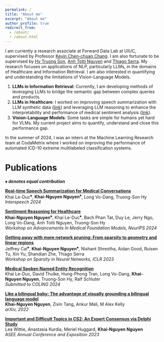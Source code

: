 ```yaml
---
permalink: /
title: "About me"
excerpt: "About me"
author_profile: true
redirect_from: 
  - /about/
  - /about.html
---
```

I am currently a research associate at Forward Data Lab at UIUC, supervised by Professor [Kevin Chen-chuan Chang](https://siebelschool.illinois.edu/about/people/faculty/kcchang). I am also fortunate to be supervised by [Hy Truong Son](https://people.cs.uchicago.edu/~hytruongson/), [Anh Totti Nguyen](https://anhnguyen.me/research/) and [Thiago Serra](https://tippie.uiowa.edu/people/thiago-serra). My research focuses on applications of NLP, particularly LLMs, in the domains of Healthcare and Information Retrieval. I am also interested in quantifying and understanding the limitations of Vision-Language Models.

1. **LLMs in Information Retrieval**: Currently, I am developing methods of leveraging LLMs to bridge the semantic gap between complex queries and products. 
2. **LLMs in Healthcare**: I worked on improving speech summarization with LLM synthetic data ([link](https://arxiv.org/pdf/2406.15888)) and leveraging LLM reasoning to enhance the interpretability and performance of medical sentiment analysis ([link](https://arxiv.org/pdf/2407.21054)).
3. **Vision-Language Models**: Some tasks are simple for humans yet hard for VLMs. My current project aims to quantify, understand and close this performance gap. 

In the summer of 2024, I was an intern at the Machine Learning Research team at CodaMetrix where I worked on improving the performance of automated ICD-10 extreme multilabeled classification systems.


Publications
=====
***♠ denotes equal contribution***

[**Real-time Speech Summarization for Medical Conversations**](https://arxiv.org/pdf/2406.15888) <br>
Khai Le-Duc<sup>♠</sup>, **Khai-Nguyen Nguyen<sup>♠</sup>**, Long Vo-Dang, Truong-Son Hy<br>
_Interspeech 2024_<br>

[**Sentiment Reasoning for Healthcare**](https://arxiv.org/pdf/2407.21054) <br>
**Khai-Nguyen Nguyen<sup>♠</sup>**, Khai Le-Duc<sup>♠</sup>, Bach Phan Tat, Duy Le, Jerry Ngo, Long Vo-Dang, Anh Totti Nguyen, Truong-Son Hy <br>
_Workshop on Advancements In Medical Foundation Models, NeurIPS 2024_<br>

[**Getting away with more network pruning: From sparsity to geometry and linear regions**](https://arxiv.org/pdf/2301.07966) <br> 
Jeffrey Cai<sup>♠</sup>, **Khai-Nguyen Nguyen<sup>♠</sup>**, Nishant Shrestha, Aidan Good, Ruisen Tu, Xin Yu, Shandian Zhe, Thiago Serra <br>
_Workshop on Sparsity in Neural Networks, ICLR 2023_ <br>

[**Medical Spoken Named Entity Recognition**](https://arxiv.org/pdf/2406.13337) <br>
Khai Le-Duc, David Thulke, Hung-Phong Tran, Long Vo-Dang, **Khai-Nguyen Nguyen**, Truong-Son Hy, Ralf Schluter <br>
_Submitted to COLING 2024_<br>

[**Like a bilingual baby: The advantage of visually grounding a bilingual language model**](https://arxiv.org/pdf/2210.05487) <br>
**Khai-Nguyen Nguyen**, Zixin Tang, Ankur Mali, M Alex Kelly<br>
_arXiv, 2022_<br>

[**Important and Difficult Topics in CS2: An Expert Consensus via Delphi Study**](https://www.tara.tcd.ie/bitstream/handle/2262/104028/important-and-difficult-topics-in-cs2-an-expert-consensus-via-delphi-study.pdf?sequence=1) <br>
Lea Wittie, Anastasia Kurdia, Meriel Huggard, **Khai-Nguyen Nguyen** <br>
_ASEE Annual Conference and Exposition 2023_<br>
